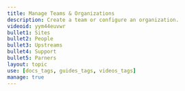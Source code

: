 ```yaml
---
title: Manage Teams & Organizations
description: Create a team or configure an organization.
videoid: yym44euvwr
bullet1: Sites
bullet2: People
bullet3: Upstreams
bullet4: Support
bullet5: Parners
layout: topic
use: [docs_tags, guides_tags, videos_tags]
manage: true
---
```

